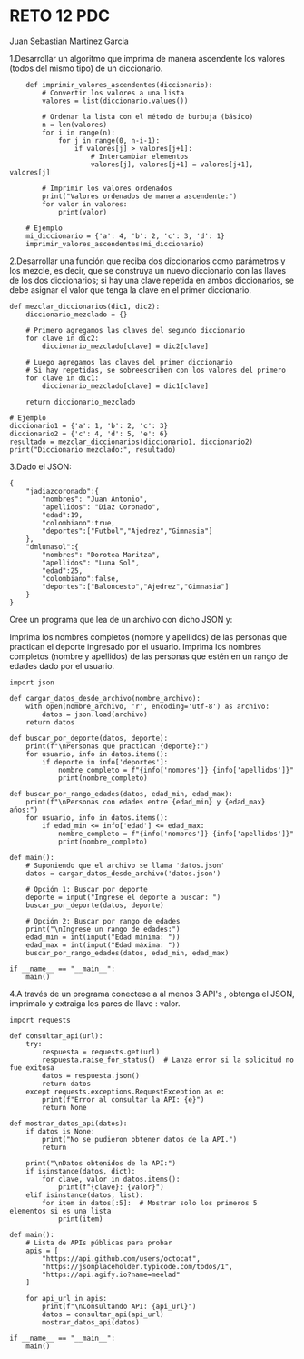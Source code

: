 # RETO 12 PDC

Juan Sebastian Martinez Garcia

1.Desarrollar un algoritmo que imprima de manera ascendente los valores (todos del mismo tipo) de un diccionario.

        def imprimir_valores_ascendentes(diccionario):
            # Convertir los valores a una lista
            valores = list(diccionario.values())
            
            # Ordenar la lista con el método de burbuja (básico)
            n = len(valores)
            for i in range(n):
                for j in range(0, n-i-1):
                    if valores[j] > valores[j+1]:
                        # Intercambiar elementos
                        valores[j], valores[j+1] = valores[j+1], valores[j]
            
            # Imprimir los valores ordenados
            print("Valores ordenados de manera ascendente:")
            for valor in valores:
                print(valor)
        
        # Ejemplo
        mi_diccionario = {'a': 4, 'b': 2, 'c': 3, 'd': 1}
        imprimir_valores_ascendentes(mi_diccionario)

2.Desarrollar una función que reciba dos diccionarios como parámetros y los mezcle, es decir, que se construya un nuevo diccionario con las llaves de los dos diccionarios; si hay una clave repetida en ambos diccionarios, se debe asignar el valor que tenga la clave en el primer diccionario.

    def mezclar_diccionarios(dic1, dic2):
        diccionario_mezclado = {}
        
        # Primero agregamos las claves del segundo diccionario
        for clave in dic2:
            diccionario_mezclado[clave] = dic2[clave]
        
        # Luego agregamos las claves del primer diccionario
        # Si hay repetidas, se sobreescriben con los valores del primero
        for clave in dic1:
            diccionario_mezclado[clave] = dic1[clave]
        
        return diccionario_mezclado
    
    # Ejemplo
    diccionario1 = {'a': 1, 'b': 2, 'c': 3}
    diccionario2 = {'c': 4, 'd': 5, 'e': 6}
    resultado = mezclar_diccionarios(diccionario1, diccionario2)
    print("Diccionario mezclado:", resultado)

3.Dado el JSON:

    {
    	"jadiazcoronado":{
    		"nombres": "Juan Antonio",
    		"apellidos": "Diaz Coronado",
    		"edad":19,
    		"colombiano":true,
    		"deportes":["Futbol","Ajedrez","Gimnasia"]
    	},
    	"dmlunasol":{
    		"nombres": "Dorotea Maritza",
    		"apellidos": "Luna Sol",
    		"edad":25,
    		"colombiano":false,
    		"deportes":["Baloncesto","Ajedrez","Gimnasia"]
    	}
    }

Cree un programa que lea de un archivo con dicho JSON y:

Imprima los nombres completos (nombre y apellidos) de las personas que practican el deporte ingresado por el usuario.
Imprima los nombres completos (nombre y apellidos) de las personas que estén en un rango de edades dado por el usuario.

    import json
    
    def cargar_datos_desde_archivo(nombre_archivo):
        with open(nombre_archivo, 'r', encoding='utf-8') as archivo:
            datos = json.load(archivo)
        return datos
    
    def buscar_por_deporte(datos, deporte):
        print(f"\nPersonas que practican {deporte}:")
        for usuario, info in datos.items():
            if deporte in info['deportes']:
                nombre_completo = f"{info['nombres']} {info['apellidos']}"
                print(nombre_completo)
    
    def buscar_por_rango_edades(datos, edad_min, edad_max):
        print(f"\nPersonas con edades entre {edad_min} y {edad_max} años:")
        for usuario, info in datos.items():
            if edad_min <= info['edad'] <= edad_max:
                nombre_completo = f"{info['nombres']} {info['apellidos']}"
                print(nombre_completo)
    
    def main():
        # Suponiendo que el archivo se llama 'datos.json'
        datos = cargar_datos_desde_archivo('datos.json')
        
        # Opción 1: Buscar por deporte
        deporte = input("Ingrese el deporte a buscar: ")
        buscar_por_deporte(datos, deporte)
        
        # Opción 2: Buscar por rango de edades
        print("\nIngrese un rango de edades:")
        edad_min = int(input("Edad mínima: "))
        edad_max = int(input("Edad máxima: "))
        buscar_por_rango_edades(datos, edad_min, edad_max)
    
    if __name__ == "__main__":
        main()

4.A través de un programa conectese a al menos 3 API's , obtenga el JSON, imprimalo y extraiga los pares de llave : valor.

    import requests
    
    def consultar_api(url):
        try:
            respuesta = requests.get(url)
            respuesta.raise_for_status()  # Lanza error si la solicitud no fue exitosa
            datos = respuesta.json()
            return datos
        except requests.exceptions.RequestException as e:
            print(f"Error al consultar la API: {e}")
            return None
    
    def mostrar_datos_api(datos):
        if datos is None:
            print("No se pudieron obtener datos de la API.")
            return
        
        print("\nDatos obtenidos de la API:")
        if isinstance(datos, dict):
            for clave, valor in datos.items():
                print(f"{clave}: {valor}")
        elif isinstance(datos, list):
            for item in datos[:5]:  # Mostrar solo los primeros 5 elementos si es una lista
                print(item)
    
    def main():
        # Lista de APIs públicas para probar
        apis = [
            "https://api.github.com/users/octocat",
            "https://jsonplaceholder.typicode.com/todos/1",
            "https://api.agify.io?name=meelad"
        ]
        
        for api_url in apis:
            print(f"\nConsultando API: {api_url}")
            datos = consultar_api(api_url)
            mostrar_datos_api(datos)
    
    if __name__ == "__main__":
        main()
